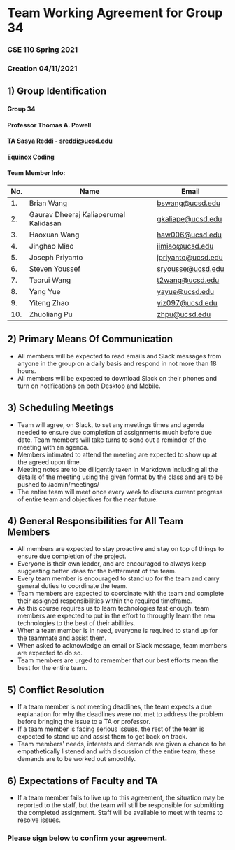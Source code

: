 # Team Working Agreement for Group 34

### CSE 110 Spring 2021

### Creation 04/11/2021

## 1) Group Identification

#### Group 34
####  Professor Thomas A. Powell
####  TA Sasya Reddi - sreddi@ucsd.edu
####  Equinox Coding

#### Team Member Info:

|No. | Name          | Email         |
| -- | ------------- | ------------- |
| 1. | Brian Wang  | bswang@ucsd.edu  |
| 2. | Gaurav Dheeraj Kaliaperumal Kalidasan  | gkaliape@ucsd.edu  |
| 3. | Haoxuan Wang  | haw006@ucsd.edu  |
| 4. | Jinghao Miao | jimiao@ucsd.edu  |
| 5. | Joseph Priyanto | jpriyanto@ucsd.edu  |
| 6. | Steven Youssef | sryousse@ucsd.edu  |
| 7. | Taorui Wang  | t2wang@ucsd.edu  |
| 8. | Yang Yue | yayue@ucsd.edu  |
| 9. | Yiteng Zhao | yiz097@ucsd.edu  |
| 10. | Zhuoliang Pu | zhpu@ucsd.edu |

## 2) Primary Means Of Communication

* All members will be expected to read emails and Slack messages from anyone in the group on a daily basis and respond in not more than 18 hours.
* All members will be expected to download Slack on their phones and turn on notifications on both Desktop and Mobile.

## 3) Scheduling Meetings

* Team will agree, on Slack, to set any meetings times and agenda needed to ensure due completion of assignments much before due date. Team members will take turns to send out a reminder of the meeting with an agenda. 
* Members intimated to attend the meeting are expected to show up at the agreed upon time.
* Meeting notes are to be diligently taken in Markdown including all the details of the meeting using the given format by the class and are to be pushed to /admin/meetings/
* The entire team will meet once every week to discuss current progress of entire team and objectives for the near future.

## 4) General Responsibilities for All Team Members

* All members are expected to stay proactive and stay on top of things to ensure due completion of the project.
* Everyone is their own leader, and are encouraged to always keep suggesting better ideas for the betterment of the team.
* Every team member is encouraged to stand up for the team and carry general duties to coordinate the team.
* Team members are expected to coordinate with the team and complete their assigned responsibilities within the required timeframe.
* As this course requires us to learn technologies fast enough, team members are expected to put in the effort to throughly learn the new technologies to the best of their abilities. 
* When a team member is in need, everyone is required to stand up for the teammate and assist them.
* When asked to acknowledge an email or Slack message, team members are expected to do so.
* Team members are urged to remember that our best efforts mean the best for the entire team.

## 5) Conflict Resolution

* If a team member is not meeting deadlines, the team expects a due explanation for why the deadlines were not met to address the problem before bringing the issue to a TA or professor.
* If a team member is facing serious issues, the rest of the team is expected to stand up and assist them to get back on track.
* Team members' needs, interests and demands are given a chance to be empathetically listened and with discussion of the entire team, these demands are to be worked out smoothly.

## 6) Expectations of Faculty and TA

* If a team member fails to live up to this agreement, the situation may be reported to the staff, but the team will still be responsible for submitting the completed assignment. Staff will be available to meet with teams to resolve issues.

### Please sign below to confirm your agreement.
